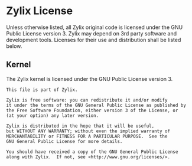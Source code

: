 # Zylix License
Unless otherwise listed, all Zylix original code is licensed under the GNU Public License version 3. Zylix may depend on 3rd party software and development tools. Licenses for their use and distribution shall be listed below.

## Kernel
The Zylix kernel is licensed under the GNU Public License version 3.

```
This file is part of Zylix.

Zylix is free software: you can redistribute it and/or modify
it under the terms of the GNU General Public License as published by
the Free Software Foundation, either version 3 of the License, or
(at your option) any later version.

Zylix is distributed in the hope that it will be useful,
but WITHOUT ANY WARRANTY; without even the implied warranty of
MERCHANTABILITY or FITNESS FOR A PARTICULAR PURPOSE.  See the
GNU General Public License for more details.

You should have received a copy of the GNU General Public License
along with Zylix.  If not, see <http://www.gnu.org/licenses/>.
```
